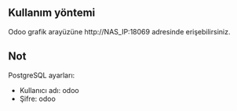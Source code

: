 ## Kullanım yöntemi 
Odoo grafik arayüzüne http://NAS_IP:18069 adresinde erişebilirsiniz.

## Not
PostgreSQL ayarları:

- Kullanıcı adı: odoo
- Şifre: odoo
